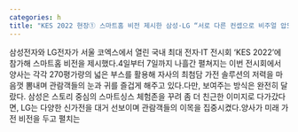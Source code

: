 ```yaml
---
categories: h
title: "KES 2022 현장➀ 스마트홈 비전 제시한 삼성·LG “서로 다른 컨셉으로 비주얼 압도”"
---
```

삼성전자와 LG전자가 서울 코엑스에서 열린 국내 최대 전자·IT 전시회 ‘KES 2022’에 참가해 스마트홈 비전을 제시했다.4일부터 7일까지 나흘간 펼쳐지는 이번 전시회에서 양사는 각각 270평가량의 넓은 부스를 활용해 자사의 최첨담 가전 솔루션의 저력을 마음껏 뽐내며 관람객들의 눈과 귀를 즐겁게 해주고 있다.다만, 보여주는 방식은 완전히 달랐다. 삼성은 스토리 중심의 스마트싱스 체험존을 꾸려 좀 더 친근한 이미지로 다가갔다면, LG는 다양한 신가전을 대거 선보이며 관람객들의 이목을 집중시켰다.양사가 미래 가전 비전을 두고 펼치는